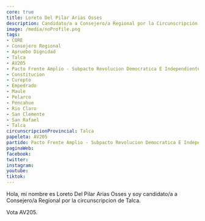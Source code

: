 ```yaml
---
core: true
title: Loreto Del Pilar Arias Osses
description: Candidato/a a Consejero/a Regional por la Circunscripción de Talca
image: /media/noProfile.png
tags:
- CORE
- Consejero Regional
- Apruebo Dignidad
- Talca
- AV205
- Pacto Frente Amplio - Subpacto Revolucion Democratica E Independientes - Revolucion Democratica
- Constitucion
- Curepto
- Empedrado
- Maule
- Pelarco
- Pencahue
- Rio Claro
- San Clemente
- San Rafael
- Talca
circunscripcionProvincial: Talca
papeleta: AV205
partido: Pacto Frente Amplio - Subpacto Revolucion Democratica E Independientes - Revolucion Democratica
paginaWeb:
facebook:
twitter:
instagram:
youtube:
tiktok:
---
```

Hola, mi nombre es Loreto Del Pilar Arias Osses y soy candidato/a a Consejero/a Regional por la circunscripcion de Talca.

Vota AV205.